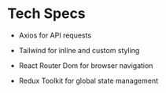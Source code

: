 # Tech Specs

- Axios for API requests

- Tailwind for inline and custom styling

- React Router Dom for browser navigation

- Redux Toolkit for global state management